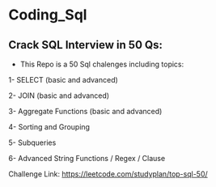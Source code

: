 # Coding_Sql

  ## Crack SQL Interview in 50 Qs:
  
  - This Repo is a 50 Sql chalenges including topics:

 
 1- SELECT (basic and advanced)

 
 2- JOIN (basic and advanced)

 
 3- Aggregate Functions (basic and advanced)

 
 4- Sorting and Grouping

 
 5- Subqueries

 
 6- Advanced String Functions / Regex / Clause
 

 Challenge Link: https://leetcode.com/studyplan/top-sql-50/
